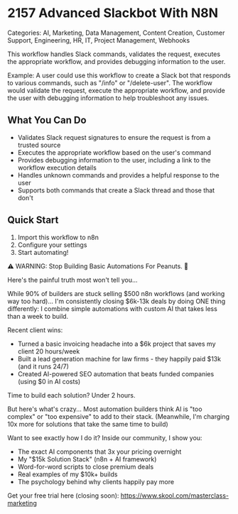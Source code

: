 # 2157 Advanced Slackbot With N8N

Categories: AI, Marketing, Data Management, Content Creation, Customer Support, Engineering, HR, IT, Project Management, Webhooks

This workflow handles Slack commands, validates the request, executes the appropriate workflow, and provides debugging information to the user.

Example: A user could use this workflow to create a Slack bot that responds to various commands, such as "/info" or "/delete-user". The workflow would validate the request, execute the appropriate workflow, and provide the user with debugging information to help troubleshoot any issues.

## What You Can Do
- Validates Slack request signatures to ensure the request is from a trusted source
- Executes the appropriate workflow based on the user's command
- Provides debugging information to the user, including a link to the workflow execution details
- Handles unknown commands and provides a helpful response to the user
- Supports both commands that create a Slack thread and those that don't

## Quick Start
1. Import this workflow to n8n
2. Configure your settings
3. Start automating!

⚠️ WARNING: Stop Building Basic Automations For Peanuts. 🚫

Here's the painful truth most won't tell you...

While 90% of builders are stuck selling $500 n8n workflows (and working way too hard)...
I'm consistently closing $6k-13k deals by doing ONE thing differently:
I combine simple automations with custom AI that takes less than a week to build.

Recent client wins:
* Turned a basic invoicing headache into a $6k project that saves my client 20 hours/week
* Built a lead generation machine for law firms - they happily paid $13k (and it runs 24/7)
* Created AI-powered SEO automation that beats funded companies (using $0 in AI costs)

Time to build each solution? Under 2 hours.

But here's what's crazy...
Most automation builders think AI is "too complex" or "too expensive" to add to their stack.
(Meanwhile, I'm charging 10x more for solutions that take the same time to build)

Want to see exactly how I do it?
Inside our community, I show you:
* The exact AI components that 3x your pricing overnight
* My "$15k Solution Stack" (n8n + AI framework)
* Word-for-word scripts to close premium deals
* Real examples of my $10k+ builds
* The psychology behind why clients happily pay more

Get your free trial here (closing soon): https://www.skool.com/masterclass-marketing
